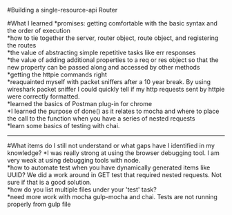 #Building a single-resource-api Router  

#What I learned
*promises: getting comfortable with the basic syntax and the order of execution  
*how to tie together the server, router object, route object, and registering the routes  
*the value of abstracting simple repetitive tasks like err responses  
*the value of adding additional properties to a req or res object so that the new property can be passed along and accessed by other methods  
*getting the httpie commands right  
*reaquainted myself with packet sniffers after a 10 year break.  By using   wireshark packet sniffer I could quickly tell if my http requests sent by httpie   were correctly formatted.  
*learned the basics of Postman plug-in for chrome  
*I learned the purpose of done() as it relates to mocha and where to place the call to the function when you have a series of nested requests  
*learn some basics of testing with chai.  
****
#What items do I still not understand or what gaps have I identified in my knowledge?
*I was really strong at using the browser debugging tool.  I am very weak at using debugging tools with node.  
*how to automate test when you have dynamically generated items like UUID?  We did a work around in GET test that required nested requests.  Not sure if that is a good solution.  
*how do you list multiple files under your 'test' task?  
*need more work with mocha gulp-mocha and chai.  Tests are not running properly from gulp file
